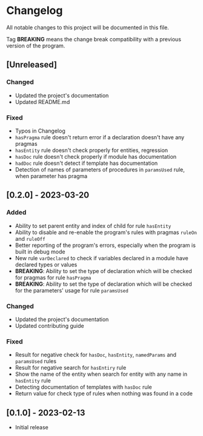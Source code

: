 # Changelog
All notable changes to this project will be documented in this file.

Tag **BREAKING** means the change break compatibility with a previous version
of the program.

## [Unreleased]

### Changed
- Updated the project's documentation
- Updated README.md

### Fixed
- Typos in Changelog
- `hasPragma` rule doesn't return error if a declaration doesn't have any
  pragmas
- `hasEntity` rule doesn't check properly for entities, regression
- `hasDoc` rule doesn't check properly if module has documentation
- `hadDoc` rule doesn't detect if template has documentation
- Detection of names of parameters of procedures in `paramsUsed` rule, when
  parameter has pragma

## [0.2.0] - 2023-03-20

### Added
- Ability to set parent entity and index of child for rule `hasEntity`
- Ability to disable and re-enable the program's rules with pragmas `ruleOn`
  and `ruleOff`
- Better reporting of the program's errors, especially when the program is
  built in debug mode
- New rule `varDeclared` to check if variables declared in a module have
  declared types or values
- **BREAKING**: Ability to set the type of declaration which will be checked
  for pragmas for rule `hasPragma`
- **BREAKING**: Ability to set the type of declaration which will be checked
  for the parameters' usage for rule `paramsUsed`

### Changed
- Updated the project's documentation
- Updated contributing guide

### Fixed
- Result for negative check for `hasDoc`, `hasEntity`, `namedParams` and
  `paramsUsed` rules
- Result for negative search for `hasEntiry` rule
- Show the name of the entity when search for entity with any name in
  `hasEntity` rule
- Detecting documentation of templates with `hasDoc` rule
- Return value for check type of rules when nothing was found in a code

## [0.1.0] - 2023-02-13
- Initial release
